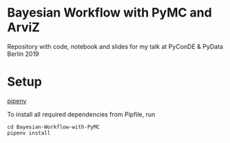 # Bayesian Workflow with PyMC and ArviZ

Repository with code, notebook and slides for my talk at PyConDE &amp; PyData Berlin 2019




# Setup

[pipenv](http://docs.pipenv.org/en/latest/install/#installing-pipenv)

To install all required dependencies from Pipfile, run
```
cd Bayesian-Workflow-with-PyMC
pipenv install
```



